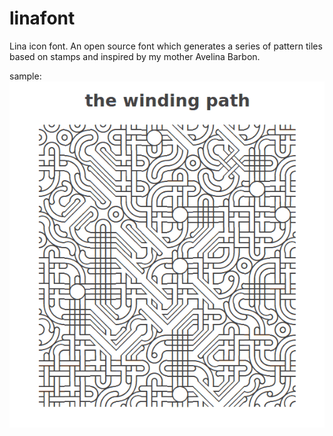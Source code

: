 linafont
========

Lina icon font. An open source font which generates a series of pattern tiles based on stamps and inspired by my mother Avelina Barbon.

sample: 
![The Winding Path - Sample of linafont ](https://github.com/blujay/linafont/blob/master/linafont-sample.png?raw=true)
